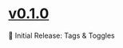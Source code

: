 # [v0.1.0](https://github.com/IsaacTay/lasagna/releases/tag/v0.1.0)
🎉 Initial Release: Tags & Toggles
